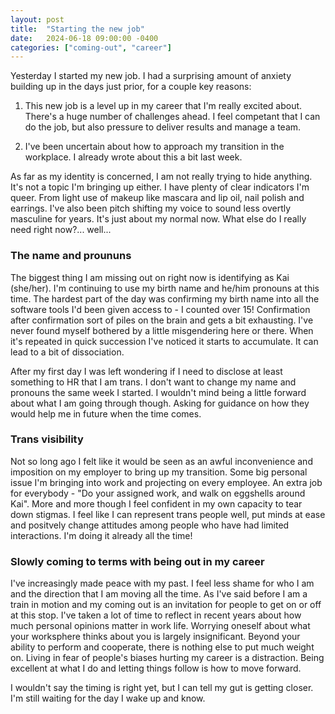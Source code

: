 ```yaml
---
layout: post
title:  "Starting the new job"
date:   2024-06-18 09:00:00 -0400
categories: ["coming-out", "career"]
---
```

Yesterday I started my new job. I had a surprising amount of anxiety building up in the days just prior, for a couple key reasons:

1. This new job is a level up in my career that I'm really excited about. There's a huge number of challenges ahead. I feel competant that I can do the job, but also pressure to deliver results and manage a team.

2. I've been uncertain about how to approach my transition in the workplace.  I already wrote about this a bit last week.

As far as my identity is concerned, I am not really trying to hide anything. It's not a topic I'm bringing up either. I have plenty of clear indicators I'm queer. From light use of makeup like mascara and lip oil, nail polish and earrings. I've also been pitch shifting my voice to sound less overtly masculine for years. It's just about my normal now. What else do I really need right now?... well...

### The name and proununs

The biggest thing I am missing out on right now is identifying as Kai (she/her). I'm continuing to use my birth name and he/him pronouns at this time. The hardest part of the day was confirming my birth name into all the software tools I'd been given access to - I counted over 15! Confirmation after confirmation sort of piles on the brain and gets a bit exhausting. I've never found myself bothered by a little misgendering here or there. When it's repeated in quick succession I've noticed it starts to accumulate. It can lead to a bit of dissociation.

After my first day I was left wondering if I need to disclose at least something to HR that I am trans. I don't want to change my name and pronouns the same week I started. I wouldn't mind being a little forward about what I am going through though.  Asking for guidance on how they would help me in future when the time comes.

### Trans visibility

Not so long ago I felt like it would be seen as an awful inconvenience and imposition on my employer to bring up my transition. Some big personal issue I'm bringing into work and projecting on every employee. An extra job for everybody - "Do your assigned work, and walk on eggshells around Kai". More and more though I feel confident in my own capacity to tear down stigmas. I feel like I can represent trans people well, put minds at ease and positvely change attitudes among people who have had limited interactions. I'm doing it already all the time!

### Slowly coming to terms with being out in my career

I've increasingly made peace with my past. I feel less shame for who I am and the direction that I am moving all the time. As I've said before I am a train in motion and my coming out is an invitation for people to get on or off at this stop. I've taken a lot of time to reflect in recent years about how much personal opinions matter in work life. Worrying oneself about what your worksphere thinks about you is largely insignificant. Beyond your ability to perform and cooperate, there is nothing else to put much weight on. Living in fear of people's biases hurting my career is a distraction. Being excellent at what I do and letting things follow is how to move forward. 

I wouldn't say the timing is right yet, but I can tell my gut is getting closer. I'm still waiting for the day I wake up and know.